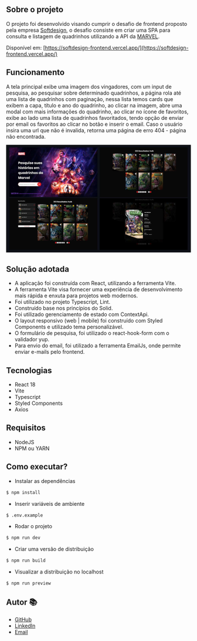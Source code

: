 ## Sobre o projeto

O projeto foi desenvolvido visando cumprir o desafio de frontend proposto pela empresa [Softdesign](https://softdesign.com.br/), o desafio consiste em criar uma SPA para consulta e listagem de quadrinhos utilizando a API da [MARVEL](https://developer.marvel.com).

Disponível em: [https://softdesign-frontend.vercel.app/](https://softdesign-frontend.vercel.app/)

## Funcionamento

A tela principal exibe uma imagem dos vingadores, com um input de pesquisa, ao pesquisar sobre determinado quadrinhos, a página rola até uma lista de quadrinhos com paginação, nessa lista temos cards que exibem a capa, título e ano do quadrinho, ao clicar na imagem, abre uma modal com mais informações do quadrinho, ao clicar no ícone de favoritos, exibe ao lado uma lista de quadrinhos favoritados, tendo opção de enviar por email os favoritos ao clicar no botão e inserir o email. Caso o usuário insira uma url que não é invalida,
retorna uma página de erro 404 - página não encontrada. 

![image](./assets/thumbnail.jpg)

## Solução adotada

- A aplicação foi construída com React, utilizando a ferramenta Vite.
- A ferramenta Vite visa fornecer uma experiência de desenvolvimento mais rápida e enxuta para projetos web modernos.
- Foi utilizado no projeto Typescript, Lint.
- Construído base nos princípios do Solid.
- Foi utilizado gerenciamento de estado com ContextApi.
- O layout responsivo (web | mobile) foi construído com Styled Components e utilizado tema personalizável.
- O formulário de pesquisa, foi utilizado o react-hook-form com o validador yup.
- Para envio do email, foi utilizado a ferramenta EmailJs, onde permite enviar e-mails pelo frontend.

## Tecnologias

- React 18
- Vite
- Typescript
- Styled Components
- Axios

## Requisitos 

- NodeJS
- NPM ou YARN

## Como executar? 

- Instalar as dependências

```sh
$ npm install
```

- Inserir variáveis de ambiente

```sh
$ .env.example
```

- Rodar o projeto

```sh
$ npm run dev
```

- Criar uma versão de distribuição

```sh
$ npm run build
```

- Visualizar a distribuição no localhost

```sh
$ npm run preview
```

## Autor 📚

- [GitHub](https://github.com/thelucasgarcia)
- [LinkedIn](https://linkedin.com/in/lucas-garcia-santos)
- [Email](mailto:thelucasgarcia@gmail.com)
